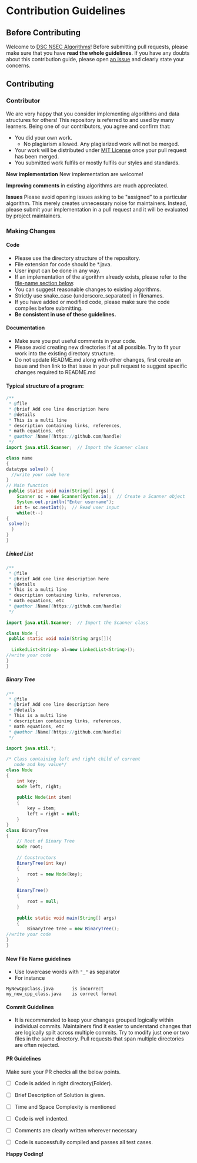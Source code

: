 # Contribution Guidelines

## Before Contributing
Welcome to [DSC NSEC Algorithms](https://github.com/dscnsec/DSC-NSEC-Algorithms)! Before submitting pull requests, please make sure that you have 
**read the whole guidelines**. If you have any doubts about this contribution guide, please open 
[an issue](https://github.com/dscnsec/DSC-NSEC-Algorithms/issues/new/choose) and clearly state your concerns.

## Contributing

### Contributor
We are very happy that you consider implementing algorithms and data structures for others! This repository is referred to and used by many learners. Being one of our contributors, you agree and confirm that:
- You did your own work.
    - No plagiarism allowed.  Any plagiarized work will not be merged.
- Your work will be distributed under [MIT License](License) once your pull request has been merged.
- You submitted work fulfils or mostly fulfils our styles and standards.

**New implementation** New implementation are welcome!

**Improving comments** in existing algorithms are much appreciated.

**Issues** Please avoid opening issues asking to be "assigned” to a particular algorithm.  This merely creates unnecessary noise for maintainers.  Instead, please submit your implementation in a pull request and it will be evaluated by project maintainers.

### Making Changes

#### Code
- Please use the directory structure of the repository.
- File extension for code should be *.java.
- User input can be done in any way.
- If an implementation of the algorithm already exists, please refer to the [file-name section below](#new-file-name-guidelines).
- You can suggest reasonable changes to existing algorithms.
- Strictly use snake_case (underscore_separated) in filenames.
- If you have added or modified code, please make sure the code compiles before submitting.
- **Be consistent in use of these guidelines.**

#### Documentation
- Make sure you put useful comments in your code.
- Please avoid creating new directories if at all possible. Try to fit your work into the existing directory structure. 
- Do not update README.md along with other changes, first create an issue and then link to that issue in your pull request to suggest specific changes required to README.md

#### Typical structure of a program:
```java
/**
 * @file 
 * @brief Add one line description here
 * @details 
 * This is a multi line
 * description containing links, references,
 * math equations, etc
 * @author [Name](https://github.com/handle)
 */
import java.util.Scanner;  // Import the Scanner class

class name
{
datatype solve() {
  //write your code here
}
// Main function
 public static void main(String[] args) {
    Scanner sc = new Scanner(System.in);  // Create a Scanner object
    System.out.println("Enter username");
   int t= sc.nextInt();  // Read user input
    while(t--)
{
 solve();
  }
}
}

```
##### Linked List
````java
/**
 * @file 
 * @brief Add one line description here
 * @details 
 * This is a multi line
 * description containing links, references,
 * math equations, etc
 * @author [Name](https://github.com/handle)
 */
 
import java.util.Scanner;  // Import the Scanner class

class Node {
 public static void main(String args[]){  
  
  LinkedList<String> al=new LinkedList<String>();  
//write your code
}
}

````

##### Binary Tree
````java
/**
 * @file 
 * @brief Add one line description here
 * @details 
 * This is a multi line
 * description containing links, references,
 * math equations, etc
 * @author [Name](https://github.com/handle)
 */
 
import java.util.*;

/* Class containing left and right child of current 
   node and key value*/
class Node 
{ 
    int key; 
    Node left, right; 
  
    public Node(int item) 
    { 
        key = item; 
        left = right = null; 
    } 
}
class BinaryTree 
{ 
    // Root of Binary Tree 
    Node root; 
  
    // Constructors 
    BinaryTree(int key) 
    { 
        root = new Node(key); 
    } 
  
    BinaryTree() 
    { 
        root = null; 
    } 
  
    public static void main(String[] args) 
    { 
        BinaryTree tree = new BinaryTree(); 
//write your code
}
}
````

#### New File Name guidelines
- Use lowercase words with ``"_"`` as separator
- For instance
```
MyNewCppClass.java       is incorrect
my_new_cpp_class.java    is correct format
```
#### Commit Guidelines
- It is recommended to keep your changes grouped logically within individual commits. Maintainers find it easier to understand changes that are logically spilt across multiple commits.  Try to modify just one or two files in the same directory.  Pull requests that span multiple directories are often rejected.

#### PR Guidelines
Make sure your PR checks all the below points.

- [ ] Code is added in right directory(Folder).
- [ ] Brief Description of Solution is given.
- [ ] Time and Space Complexity is mentioned
- [ ] Code is well indented.
- [ ] Comments are clearly written wherever necessary
- [ ] Code is successfully compiled and passes all test cases.


**Happy Coding!**
